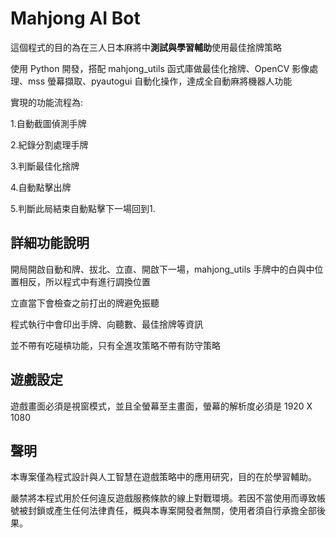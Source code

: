 # Mahjong AI Bot

這個程式的目的為在三人日本麻將中**測試與學習輔助**使用最佳捨牌策略

使用 Python 開發，搭配 mahjong_utils 函式庫做最佳化捨牌、OpenCV 影像處理、mss 螢幕擷取、pyautogui 自動化操作，達成全自動麻將機器人功能

實現的功能流程為:

1.自動截圖偵測手牌

2.紀錄分割處理手牌

3.判斷最佳化捨牌

4.自動點擊出牌

5.判斷此局結束自動點擊下一場回到1.

## 詳細功能說明

開局開啟自動和牌、拔北、立直、開啟下一場，mahjong_utils 手牌中的白與中位置相反，所以程式中有進行調換位置

立直當下會檢查之前打出的牌避免振聽

程式執行中會印出手牌、向聽數、最佳捨牌等資訊

並不帶有吃碰槓功能，只有全進攻策略不帶有防守策略

## 遊戲設定

遊戲畫面必須是視窗模式，並且全螢幕至主畫面，螢幕的解析度必須是 1920 X 1080

## 聲明

本專案僅為程式設計與人工智慧在遊戲策略中的應用研究，目的在於學習輔助。

嚴禁將本程式用於任何違反遊戲服務條款的線上對戰環境。若因不當使用而導致帳號被封鎖或產生任何法律責任，概與本專案開發者無關，使用者須自行承擔全部後果。
